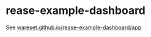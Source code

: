 # rease-example-dashboard

See [wareset.github.io/rease-example-dashboard/app](https://wareset.github.io/rease-example-dashboard/app/)
